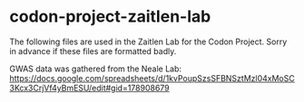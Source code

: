 # codon-project-zaitlen-lab
The following files are used in the Zaitlen Lab for the Codon Project. Sorry in advance if these files are formatted badly.

GWAS data was gathered from the Neale Lab:
https://docs.google.com/spreadsheets/d/1kvPoupSzsSFBNSztMzl04xMoSC3Kcx3CrjVf4yBmESU/edit#gid=178908679



